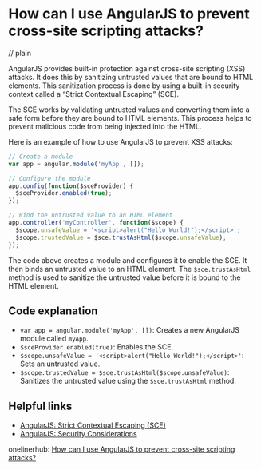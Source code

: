 # How can I use AngularJS to prevent cross-site scripting attacks?
// plain

AngularJS provides built-in protection against cross-site scripting (XSS) attacks. It does this by sanitizing untrusted values that are bound to HTML elements. This sanitization process is done by using a built-in security context called a “Strict Contextual Escaping” (SCE).

The SCE works by validating untrusted values and converting them into a safe form before they are bound to HTML elements. This process helps to prevent malicious code from being injected into the HTML.

Here is an example of how to use AngularJS to prevent XSS attacks:

```javascript
// Create a module
var app = angular.module('myApp', []);

// Configure the module
app.config(function($sceProvider) {
  $sceProvider.enabled(true);
});

// Bind the untrusted value to an HTML element
app.controller('myController', function($scope) {
  $scope.unsafeValue = '<script>alert("Hello World!");</script>';
  $scope.trustedValue = $sce.trustAsHtml($scope.unsafeValue);
});
```

The code above creates a module and configures it to enable the SCE. It then binds an untrusted value to an HTML element. The `$sce.trustAsHtml` method is used to sanitize the untrusted value before it is bound to the HTML element.

## Code explanation


- `var app = angular.module('myApp', [])`: Creates a new AngularJS module called `myApp`.
- `$sceProvider.enabled(true)`: Enables the SCE.
- `$scope.unsafeValue = '<script>alert("Hello World!");</script>'`: Sets an untrusted value.
- `$scope.trustedValue = $sce.trustAsHtml($scope.unsafeValue)`: Sanitizes the untrusted value using the `$sce.trustAsHtml` method.

## Helpful links
- [AngularJS: Strict Contextual Escaping (SCE)](https://docs.angularjs.org/api/ng/service/$sce)
- [AngularJS: Security Considerations](https://docs.angularjs.org/guide/security)

onelinerhub: [How can I use AngularJS to prevent cross-site scripting attacks?](https://onelinerhub.com/angularjs/how-can-i-use-angularjs-to-prevent-cross-site-scripting-attacks)